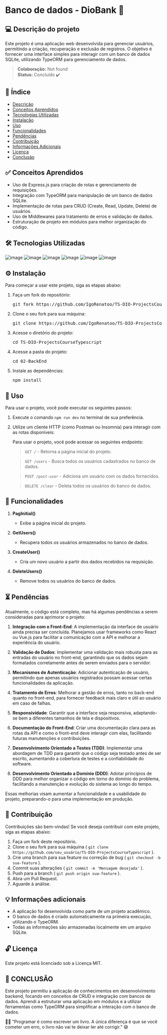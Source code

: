 # Banco de dados - DioBank 💸

## 💻 Descrição do projeto

Este projeto é uma aplicação web desenvolvida para gerenciar usuários, permitindo a criação, recuperação e exclusão de registros. O objetivo é fornecer uma interface simples para interagir com um banco de dados SQLite, utilizando TypeORM para gerenciamento de dados.

> **Colaboração:** Not found  
> **Status:** <span> Concluído  ✔️ 

## 📜 Índice

- [Descrição](#-descrição-do-projeto)
- [Conceitos Aprendidos](#-conceitos-aprendidos)
- [Tecnologias Utilizadas](#--tecnologias-utilizadas)
- [Instalação](#-instalação)
- [Uso](#-uso)
- [Funcionalidades](#-funcionalidades)
- [Pendências](#-pendências)
- [Contribuição](#-contribuição)
- [Informações Adicionais](#-informações-adicionais)
- [Licença](#-licença)
- [Conclusão](#-conclusão)

## ✅ Conceitos Aprendidos 

- Uso de Express.js para criação de rotas e gerenciamento de requisições.
- Integração com TypeORM para manipulação de um banco de dados SQLite.
- Implementação de rotas para CRUD (Create, Read, Update, Delete) de usuários.
- Uso de Middlewares para tratamento de erros e validação de dados.
- Estruturação de projeto em módulos para melhor organização do código.

## 🛠 Tecnologias Utilizadas

![image](https://img.shields.io/badge/HTML5-E34F26?style=for-the-badge&logo=html5&logoColor=white)
![image](https://img.shields.io/badge/CSS3-1572B6?style=for-the-badge&logo=css3&logoColor=white)
![image](https://img.shields.io/badge/JavaScript-F7DF1E?style=for-the-badge&logo=javascript&logoColor=black)
![image](https://img.shields.io/badge/Node.js-43853D?style=for-the-badge&logo=node.js&logoColor=white)
![image](https://img.shields.io/badge/TypeScript-007ACC?style=for-the-badge&logo=typescript&logoColor=white)
![image](https://img.shields.io/badge/Express.js-404D59?style=for-the-badge)

## ⚙ Instalação

Para começar a usar este projeto, siga as etapas abaixo:

1. Faça um fork do repositório:
   <pre>git fork https://github.com/IgoRenatoo/TS-DIO-ProjectsCourseTypescript.git</pre>

2. Clone o seu fork para sua máquina:
   <pre>git clone https://github.com/IgoRenatoo/TS-DIO-ProjectsCourseTypescript.git</pre>

3. Acesse o diretório do projeto:
   <pre>cd TS-DIO-ProjectsCourseTypescript</pre>

4. Acesse a pasta do projeto:
   <pre>cd 02-BackEnd</pre>

5. Instale as dependências:
   <pre>npm install</pre>

## 🚀 Uso 

Para usar o projeto, você pode executar os seguintes passos:

1. Execute o comando `npm run dev` no terminal de sua preferência.
2. Utilize um cliente HTTP (como Postman ou Insomnia) para interagir com as rotas disponíveis:

    Para usar o projeto, você pode acessar os seguintes endpoints:
    > `GET /` - Retorna a página inicial do projeto.

    > `GET /users` - Busca todos os usuários cadastrados no banco de dados.

    > `POST /post-user` - Adiciona um usuário com os dados fornecidos.

    > `DELETE /clear` - Deleta todos os usuários do banco de dados.

## 🧩 Funcionalidades

1. **PagInitial()**
   - Exibe a página inicial do projeto.

2. **GetUsers()**
   - Recupera todos os usuários armazenados no banco de dados.

3. **CreateUser()**
   - Cria um novo usuário a partir dos dados recebidos na requisição.

4. **DeleteUsers()**
   - Remove todos os usuários do banco de dados.

## ⏳ Pendências

Atualmente, o código está completo, mas há algumas pendências a serem consideradas para aprimorar o projeto:

1. **Integração com o Front-End**: A implementação da interface de usuário ainda precisa ser concluída. Planejamos usar frameworks como React ou Vue.js para facilitar a comunicação com a API e melhorar a experiência do usuário.

2. **Validação de Dados**: Implementar uma validação mais robusta para as entradas do usuário no front-end, garantindo que os dados sejam formatados corretamente antes de serem enviados para o servidor.

3. **Mecanismos de Autenticação**: Adicionar autenticação de usuário, permitindo que apenas usuários registrados possam acessar certas funcionalidades da aplicação.

4. **Tratamento de Erros**: Melhorar a gestão de erros, tanto no back-end quanto no front-end, para fornecer feedback mais claro e útil ao usuário em caso de falhas.

5. **Responsividade**: Garantir que a interface seja responsiva, adaptando-se bem a diferentes tamanhos de tela e dispositivos.

6. **Documentação do Front-End**: Criar uma documentação clara para as rotas da API e como o front-end deve interagir com elas, facilitando futuras manutenções e contribuições.

7. **Desenvolvimento Orientado a Testes (TDD)**: Implementar uma abordagem de TDD para garantir que o código seja testado antes de ser escrito, aumentando a cobertura de testes e a confiabilidade do software.

8. **Desenvolvimento Orientado a Domínio (DDD)**: Adotar princípios de DDD para melhor organizar o código em torno do domínio do problema, facilitando a manutenção e evolução do sistema ao longo do tempo.

Essas melhorias visam aumentar a funcionalidade e a usabilidade do projeto, preparando-o para uma implementação em produção.

## 🤝 Contribuição

Contribuições são bem-vindas! Se você deseja contribuir com este projeto, siga as etapas abaixo:

1. Faça um fork deste repositório.
2. Clone o seu fork para sua máquina ( `git clone https://github.com/seu_usuário/TS-DIO-ProjectsCourseTypescript` ).
3. Crie uma branch para sua feature ou correção de bug ( `git checkout -b sua-feature` ).
4. Commit suas alterações ( `git commit -m 'Mensagem desejada'` ).
5. Push para a branch ( `git push origin sua-feature` ).
6. Abra um Pull Request.
7. Aguarde à análise.

## 💡 Informações adicionais

- A aplicação foi desenvolvida como parte de um projeto acadêmico.
- O banco de dados é criado automaticamente na primeira execução, utilizando o TypeORM.
- Todas as informações são armazenadas localmente em um arquivo SQLite.

## 🔓 Licença

Este projeto está licenciado sob a Licença MIT.

## 🏁 CONCLUSÃO

Este projeto permitiu a aplicação de conhecimentos em desenvolvimento backend, focando em conceitos de CRUD e integração com bancos de dados. Aprendi a estruturar uma aplicação em módulos e a utilizar ferramentas como TypeORM para simplificar a interação com o banco de dados.

🧑‍💻 "Programar é como escrever um livro. A única diferença é que se você cometer um erro, o livro não vai te deixar ler até corrigir." 😅
